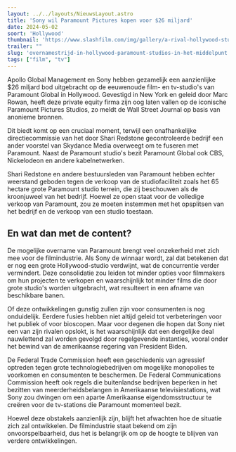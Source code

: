 ```yaml
---
layout: ../../layouts/NieuwsLayout.astro
title: 'Sony wil Paramount Pictures kopen voor $26 miljard'
date: 2024-05-02
soort: 'Hollywood'
thumbnail: 'https://www.slashfilm.com/img/gallery/a-rival-hollywood-studio-just-offered-to-buy-paramount-in-major-shake-up/intro-1714676794.jpg'
trailer: ""
slug: 'overnamestrijd-in-hollywood-paramount-studios-in-het-middelpunt'
tags: ["film", "tv"]
---
```


Apollo Global Management en Sony hebben gezamelijk een aanzienlijke $26 miljard bod uitgebracht op de eeuwenoude film- en tv-studio's van Paramount Global in Hollywood. Gevestigd in New York en geleid door Marc Rowan, heeft deze private equity firma zijn oog laten vallen op de iconische Paramount Pictures Studios, zo meldt de Wall Street Journal op basis van anonieme bronnen.

Dit biedt komt op een cruciaal moment, terwijl een onafhankelijke directiecommissie van het door Shari Redstone gecontroleerde bedrijf een ander voorstel van Skydance Media overweegt om te fuseren met Paramount. Naast de Paramount studio's bezit Paramount Global ook CBS, Nickelodeon en andere kabelnetwerken.

Shari Redstone en andere bestuursleden van Paramount hebben echter weerstand geboden tegen de verkoop van de studiofaciliteit zoals het 65 hectare grote Paramount studio terrein, die zij beschouwen als de kroonjuweel van het bedrijf. Hoewel ze open staat voor de volledige verkoop van Paramount, zou ze moeten instemmen met het opsplitsen van het bedrijf en de verkoop van een studio toestaan.

## En wat dan met de content?

De mogelijke overname van Paramount brengt veel onzekerheid met zich mee voor de filmindustrie. Als Sony de winnaar wordt, zal dat betekenen dat er nog een grote Hollywood-studio verdwijnt, wat de concurrentie verder vermindert. Deze consolidatie zou leiden tot minder opties voor filmmakers om hun projecten te verkopen en waarschijnlijk tot minder films die door grote studio's worden uitgebracht, wat resulteert in een afname van beschikbare banen.

Of deze ontwikkelingen gunstig zullen zijn voor consumenten is nog onduidelijk. Eerdere fusies hebben niet altijd geleid tot verbeteringen voor het publiek of voor bioscopen. Maar voor degenen die hopen dat Sony niet een van zijn rivalen opslokt, is het waarschijnlijk dat een dergelijke deal nauwlettend zal worden gevolgd door regelgevende instanties, vooral onder het bewind van de amerikaanse regering van President Biden.

De Federal Trade Commission heeft een geschiedenis van agressief optreden tegen grote technologiebedrijven om mogelijke monopolies te voorkomen en consumenten te beschermen. De Federal Communications Commission heeft ook regels die buitenlandse bedrijven beperken in het bezitten van meerderheidsbelangen in Amerikaanse televisiestations, wat Sony zou dwingen om een aparte Amerikaanse eigendomsstructuur te creëren voor de tv-stations die Paramount momenteel bezit.

Hoewel deze obstakels aanzienlijk zijn, blijft het afwachten hoe de situatie zich zal ontwikkelen. De filmindustrie staat bekend om zijn onvoorspelbaarheid, dus het is belangrijk om op de hoogte te blijven van verdere ontwikkelingen.